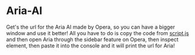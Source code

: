 # Aria-AI
Get's the url for the Aria AI made by Opera, so you can have a bigger window and use it better! All you have to do is copy the code from [script.js](https://github.com/hitshoCodes/Aria-AI/blob/main/script.js) and then open Aria through the sidebar feature on Opera, then inspect element, then paste it into the console and it will print the url for Aria!
